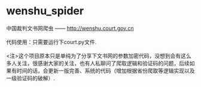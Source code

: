 # wenshu_spider
中国裁判文书网爬虫 —— http://wenshu.court.gov.cn<br/><br/>
代码使用：只需要运行下court.py文件.<br/><br/>
<注>这个项目原本只是单纯为了分享下文书网的参数加密代码，没想到会有这么多人关注，很感谢大家的关注，也有人私聊问了爬取逻辑和验证码的问题，后续如果有时间的话，会更新一版完善、系统的代码（增加根据省份爬取等逻辑实现以及一级验证码的破解）.
